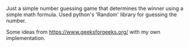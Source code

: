Just a simple number guessing game that determines the winner using a simple math formula.
Used python's 'Random' library for guessing the number. 

Some ideas from https://www.geeksforgeeks.org/ with my own implementation.
